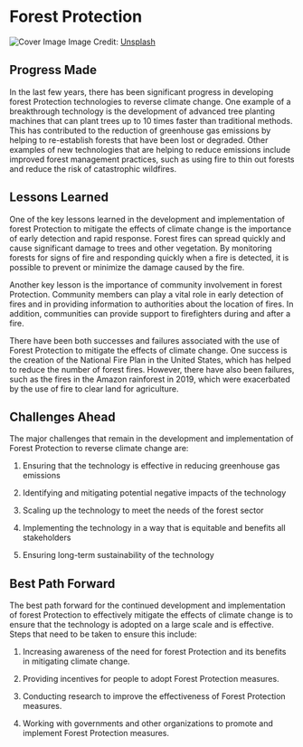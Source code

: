 # Forest Protection

![Cover Image](https://images.unsplash.com/photo-1521584261872-c3c0963c8443?crop=entropy&cs=tinysrgb&fit=max&fm=jpg&ixid=Mnw0NDM1NTZ8MHwxfHNlYXJjaHwxfHxGb3Jlc3QlMjBQcm90ZWN0aW9ufGVufDB8fHx8MTY4MzA0OTA1Nw&ixlib=rb-4.0.3&q=80&w=1080)
Image Credit: [Unsplash](https://unsplash.com/@kylejglenn)

## Progress Made

In the last few years, there has been significant progress in developing forest Protection technologies to reverse climate change. One example of a breakthrough technology is the development of advanced tree planting machines that can plant trees up to 10 times faster than traditional methods. This has contributed to the reduction of greenhouse gas emissions by helping to re-establish forests that have been lost or degraded. Other examples of new technologies that are helping to reduce emissions include improved forest management practices, such as using fire to thin out forests and reduce the risk of catastrophic wildfires.

## Lessons Learned

One of the key lessons learned in the development and implementation of forest Protection to mitigate the effects of climate change is the importance of early detection and rapid response. Forest fires can spread quickly and cause significant damage to trees and other vegetation. By monitoring forests for signs of fire and responding quickly when a fire is detected, it is possible to prevent or minimize the damage caused by the fire.

Another key lesson is the importance of community involvement in forest Protection. Community members can play a vital role in early detection of fires and in providing information to authorities about the location of fires. In addition, communities can provide support to firefighters during and after a fire.

There have been both successes and failures associated with the use of Forest Protection to mitigate the effects of climate change. One success is the creation of the National Fire Plan in the United States, which has helped to reduce the number of forest fires. However, there have also been failures, such as the fires in the Amazon rainforest in 2019, which were exacerbated by the use of fire to clear land for agriculture.

## Challenges Ahead

The major challenges that remain in the development and implementation of Forest Protection to reverse climate change are:

1. Ensuring that the technology is effective in reducing greenhouse gas emissions

2. Identifying and mitigating potential negative impacts of the technology

3. Scaling up the technology to meet the needs of the forest sector

4. Implementing the technology in a way that is equitable and benefits all stakeholders

5. Ensuring long-term sustainability of the technology

## Best Path Forward

The best path forward for the continued development and implementation of forest Protection to effectively mitigate the effects of climate change is to ensure that the technology is adopted on a large scale and is effective. Steps that need to be taken to ensure this include:

1. Increasing awareness of the need for forest Protection and its benefits in mitigating climate change.

2. Providing incentives for people to adopt Forest Protection measures.

3. Conducting research to improve the effectiveness of Forest Protection measures.

4. Working with governments and other organizations to promote and implement Forest Protection measures.
